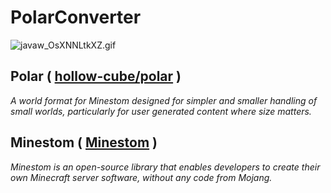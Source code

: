 # PolarConverter

![javaw_OsXNNLtkXZ.gif](javaw_OsXNNLtkXZ.gif)


## Polar ( [hollow-cube/polar](https://github.com/hollow-cube/polar) )
_A world format for Minestom designed for simpler and smaller handling of small worlds, particularly for user generated content where size matters._

## Minestom ( [Minestom](https://github.com/Minestom/Minestom/) )
_Minestom is an open-source library that enables developers to create their own Minecraft server software, without any code from Mojang._